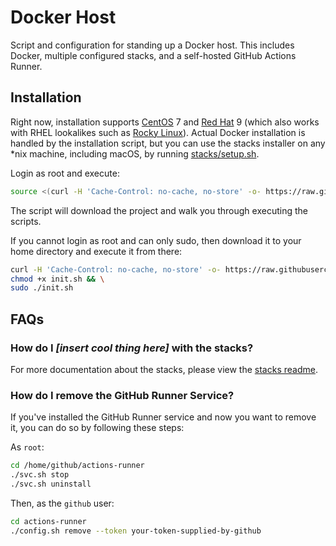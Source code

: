 # Docker Host

Script and configuration for standing up a Docker host. This includes Docker, multiple
configured stacks, and a self-hosted GitHub Actions Runner.

## Installation

Right now, installation supports [CentOS](https://www.centos.org) 7 and
[Red Hat](https://www.redhat.com) 9 (which also works with RHEL lookalikes such as
[Rocky Linux](https://rockylinux.org)). Actual Docker installation is handled by
the installation script, but you can use the stacks installer on any *nix machine,
including macOS, by running [stacks/setup.sh](./stacks/setup.sh).

Login as root and execute:

```sh
source <(curl -H 'Cache-Control: no-cache, no-store' -o- https://raw.githubusercontent.com/uicpharm/docker-host/main/init.sh)
```

The script will download the project and walk you through executing the scripts.

If you cannot login as root and can only sudo, then download it to your home directory and
execute it from there:

```sh
curl -H 'Cache-Control: no-cache, no-store' -o- https://raw.githubusercontent.com/uicpharm/docker-host/main/init.sh > init.sh && \
chmod +x init.sh && \
sudo ./init.sh
```

## FAQs

### How do I *[insert cool thing here]* with the stacks?

For more documentation about the stacks, please view the
[stacks readme](./stacks/README.md).

### How do I remove the GitHub Runner Service?

If you've installed the GitHub Runner service and now you want to remove it, you can do so
by following these steps:

As `root`:

```sh
cd /home/github/actions-runner
./svc.sh stop
./svc.sh uninstall
```

Then, as the `github` user:

```sh
cd actions-runner
./config.sh remove --token your-token-supplied-by-github
```
